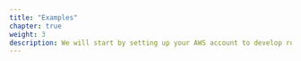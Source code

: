 ```yaml
---
title: "Examples"
chapter: true
weight: 3
description: We will start by setting up your AWS account to develop robot applications with AWS RoboMaker. 
---
```

